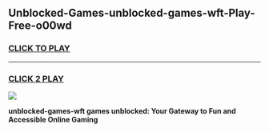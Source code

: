 
## Unblocked-Games-unblocked-games-wft-Play-Free-o00wd
<h3>
<a href="https://premium76.site?title=unblocked-games-wft&ref=10A">CLICK TO PLAY</a></h3>
<hr>

<h3>
<a href="https://premium76.site?title=unblocked-games-wft&ref=10A">CLICK 2 PLAY</a>
  
</h3>

<a href="https://premium76.site?title=unblocked-games-wft&ref=10A"><img src="https://clearcache.store/games.png"></a>


**unblocked-games-wft games unblocked: Your Gateway to Fun and Accessible Online Gaming**
